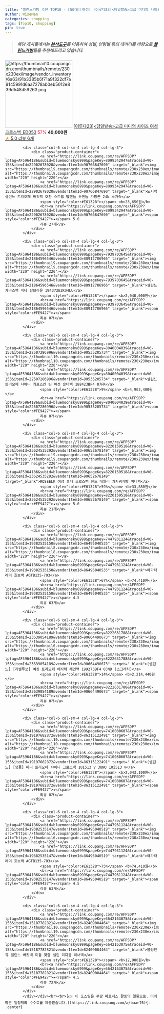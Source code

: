 ```yaml
---
title: "셀린느가방 추천 TOP10 - [50대][여성] [이루다23]<당일발송>고급 미디엄 사이즈 여성 크로스백_ED053"
author: WiseMan
categories: shopping
tags: [Top10, shopping]
pin: true
---
```


> ##### 해당 게시물에서는 [**분석도구**](https://itemscout.io/)를 이용하여 **성별**, **연령별** 등의 데이터를 바탕으로 [**셀린느가방**](https://link.coupang.com/a/baae76)들을 추천해드리고 있습니다.
<div class="container"><div class="row">
            <div class="col-6 col-sm-4 col-lg-4 col-lg-3">
                <div class="product-container">
                    <a href="https://link.coupang.com/re/AFFSDP?lptag=AF5964186&subid=bluemoonsky6999&pageKey=7682152539&traceid=V0-153&itemId=20521635612&vendorItemId=90996846350" target="_blank"><img src="https://thumbnail10.coupangcdn.com/thumbnails/remote/230x230ex/image/vendor_inventory/6a63/91b3385b6f71a9f322df7a9145991d6aa7278ab0eb5012e839d548d59263.png" alt="https://thumbnail10.coupangcdn.com/thumbnails/remote/230x230ex/image/vendor_inventory/6a63/91b3385b6f71a9f322df7a9145991d6aa7278ab0eb5012e839d548d59263.png" width="220" height="220"></a>
                    <a href="https://link.coupang.com/re/AFFSDP?lptag=AF5964186&subid=bluemoonsky6999&pageKey=7682152539&traceid=V0-153&itemId=20521635612&vendorItemId=90996846350" target="_blank">[이루다23]<당일발송>고급 미디엄 사이즈 여성 크로스백_ED053</a>
                    <span style="color:#E61328">57%</span> <b>49,000원</b>
                    <br><a href="https://link.coupang.com/re/AFFSDP?lptag=AF5964186&subid=bluemoonsky6999&pageKey=7682152539&traceid=V0-153&itemId=20521635612&vendorItemId=90996846350" target="_blank"><span style="color:#FE9427">★</span> 5.0
                    리뷰 6개</a>
                </div>
            </div>
            
            <div class="col-6 col-sm-4 col-lg-4 col-lg-3">
                <div class="product-container">
                    <a href="https://link.coupang.com/re/AFFSDP?lptag=AF5964186&subid=bluemoonsky6999&pageKey=8099342947&traceid=V0-153&itemId=22902678020&vendorItemId=90766847690" target="_blank"><img src="https://thumbnail9.coupangcdn.com/thumbnails/remote/230x230ex/image/vendor_inventory/5819/46365296837ad82a5d2f21412513d114411ca0b9a0698b893f88c521067a.jpg" alt="https://thumbnail9.coupangcdn.com/thumbnails/remote/230x230ex/image/vendor_inventory/5819/46365296837ad82a5d2f21412513d114411ca0b9a0698b893f88c521067a.jpg" width="220" height="220"></a>
                    <a href="https://link.coupang.com/re/AFFSDP?lptag=AF5964186&subid=bluemoonsky6999&pageKey=8099342947&traceid=V0-153&itemId=22902678020&vendorItemId=90766847690" target="_blank">도시백 셀린느 트리오페 버킷백 호환 스트랩 탑핸들 숏핸들 가방끈 24k 소가죽</a>
                    <span style="color:#E61328"></span> <b>23,650원</b>
                    <br><a href="https://link.coupang.com/re/AFFSDP?lptag=AF5964186&subid=bluemoonsky6999&pageKey=8099342947&traceid=V0-153&itemId=22902678020&vendorItemId=90766847690" target="_blank"><span style="color:#FE9427">★</span> 5.0
                    리뷰 27개</a>
                </div>
            </div>
            
            <div class="col-6 col-sm-4 col-lg-4 col-lg-3">
                <div class="product-container">
                    <a href="https://link.coupang.com/re/AFFSDP?lptag=AF5964186&subid=bluemoonsky6999&pageKey=7939703645&traceid=V0-153&itemId=21864596546&vendorItemId=88912786966" target="_blank"><img src="https://thumbnail9.coupangcdn.com/thumbnails/remote/230x230ex/image/vendor_inventory/d8eb/a235fabf30bacdd3f9d90bee9df33e3cbed26567cc0b14460d6f3bc88799.jpg" alt="https://thumbnail9.coupangcdn.com/thumbnails/remote/230x230ex/image/vendor_inventory/d8eb/a235fabf30bacdd3f9d90bee9df33e3cbed26567cc0b14460d6f3bc88799.jpg" width="220" height="220"></a>
                    <a href="https://link.coupang.com/re/AFFSDP?lptag=AF5964186&subid=bluemoonsky6999&pageKey=7939703645&traceid=V0-153&itemId=21864596546&vendorItemId=88912786966" target="_blank">셀린느 카바스백 미니 탄브라운 194372BZK04LU</a>
                    <span style="color:#E61328"></span> <b>2,040,000원</b>
                    <br><a href="https://link.coupang.com/re/AFFSDP?lptag=AF5964186&subid=bluemoonsky6999&pageKey=7939703645&traceid=V0-153&itemId=21864596546&vendorItemId=88912786966" target="_blank"><span style="color:#FE9427">★</span> 
                    리뷰 0개</a>
                </div>
            </div>
            
            <div class="col-6 col-sm-4 col-lg-4 col-lg-3">
                <div class="product-container">
                    <a href="https://link.coupang.com/re/AFFSDP?lptag=AF5964186&subid=bluemoonsky6999&pageKey=8040004039&traceid=V0-153&itemId=22507286996&vendorItemId=90535205734" target="_blank"><img src="https://thumbnail10.coupangcdn.com/thumbnails/remote/230x230ex/image/vendor_inventory/940c/253975cb464b232bab85355ad31f7aa6829926a76f8d177acc47af9eddd4.jpg" alt="https://thumbnail10.coupangcdn.com/thumbnails/remote/230x230ex/image/vendor_inventory/940c/253975cb464b232bab85355ad31f7aa6829926a76f8d177acc47af9eddd4.jpg" width="220" height="220"></a>
                    <a href="https://link.coupang.com/re/AFFSDP?lptag=AF5964186&subid=bluemoonsky6999&pageKey=8040004039&traceid=V0-153&itemId=22507286996&vendorItemId=90535205734" target="_blank">셀린느 트리오페 샤이니 카프스킨 틴 여성 숄더백 188423BF4 07FK</a>
                    <span style="color:#E61328">9%</span> <b>4,903,400원</b>
                    <br><a href="https://link.coupang.com/re/AFFSDP?lptag=AF5964186&subid=bluemoonsky6999&pageKey=8040004039&traceid=V0-153&itemId=22507286996&vendorItemId=90535205734" target="_blank"><span style="color:#FE9427">★</span> 
                    리뷰 0개</a>
                </div>
            </div>
            
            <div class="col-6 col-sm-4 col-lg-4 col-lg-3">
                <div class="product-container">
                    <a href="https://link.coupang.com/re/AFFSDP?lptag=AF5964186&subid=bluemoonsky6999&pageKey=8220159518&traceid=V0-153&itemId=23624535292&vendorItemId=90652678149" target="_blank"><img src="https://thumbnail9.coupangcdn.com/thumbnails/remote/230x230ex/image/vendor_inventory/b540/e0357559ae921b0e2e1d4d7e862a7a6eccbc803ec3e8c6238b78d42effe8.jpg" alt="https://thumbnail9.coupangcdn.com/thumbnails/remote/230x230ex/image/vendor_inventory/b540/e0357559ae921b0e2e1d4d7e862a7a6eccbc803ec3e8c6238b78d42effe8.jpg" width="220" height="220"></a>
                    <a href="https://link.coupang.com/re/AFFSDP?lptag=AF5964186&subid=bluemoonsky6999&pageKey=8220159518&traceid=V0-153&itemId=23624535292&vendorItemId=90652678149" target="_blank">ROSEELK 여성 숄더 크로스백 핸드 데일리 기저귀가방 미니백</a>
                    <span style="color:#E61328">59%</span> <b>33,880원</b>
                    <br><a href="https://link.coupang.com/re/AFFSDP?lptag=AF5964186&subid=bluemoonsky6999&pageKey=8220159518&traceid=V0-153&itemId=23624535292&vendorItemId=90652678149" target="_blank"><span style="color:#FE9427">★</span> 5.0
                    리뷰 21개</a>
                </div>
            </div>
            
            <div class="col-6 col-sm-4 col-lg-4 col-lg-3">
                <div class="product-container">
                    <a href="https://link.coupang.com/re/AFFSDP?lptag=AF5964186&subid=bluemoonsky6999&pageKey=7447931124&traceid=V0-153&itemId=19382535150&vendorItemId=86495040535" target="_blank"><img src="https://thumbnail8.coupangcdn.com/thumbnails/remote/230x230ex/image/rs_quotation_api/tiw8dkxd/a79c62851ac145948ae4d2ac25133944.jpg" alt="https://thumbnail8.coupangcdn.com/thumbnails/remote/230x230ex/image/rs_quotation_api/tiw8dkxd/a79c62851ac145948ae4d2ac25133944.jpg" width="220" height="220"></a>
                    <a href="https://link.coupang.com/re/AFFSDP?lptag=AF5964186&subid=bluemoonsky6999&pageKey=7447931124&traceid=V0-153&itemId=19382535150&vendorItemId=86495040535" target="_blank">아가타 레더 호보백 AGTB135-703</a>
                    <span style="color:#E61328">67%</span> <b>74,410원</b>
                    <br><a href="https://link.coupang.com/re/AFFSDP?lptag=AF5964186&subid=bluemoonsky6999&pageKey=7447931124&traceid=V0-153&itemId=19382535150&vendorItemId=86495040535" target="_blank"><span style="color:#FE9427">★</span> 4.5
                    리뷰 63개</a>
                </div>
            </div>
            
            <div class="col-6 col-sm-4 col-lg-4 col-lg-3">
                <div class="product-container">
                    <a href="https://link.coupang.com/re/AFFSDP?lptag=AF5964186&subid=bluemoonsky6999&pageKey=8222631788&traceid=V0-153&itemId=23639054189&vendorItemId=90664490673" target="_blank"><img src="https://thumbnail6.coupangcdn.com/thumbnails/remote/230x230ex/image/vendor_inventory/269c/d4032106bcd52fd45a1d2f176142af07c1f0ee55276e0d9286c43a1b6764.jpg" alt="https://thumbnail6.coupangcdn.com/thumbnails/remote/230x230ex/image/vendor_inventory/269c/d4032106bcd52fd45a1d2f176142af07c1f0ee55276e0d9286c43a1b6764.jpg" width="220" height="220"></a>
                    <a href="https://link.coupang.com/re/AFFSDP?lptag=AF5964186&subid=bluemoonsky6999&pageKey=8222631788&traceid=V0-153&itemId=23639054189&vendorItemId=90664490673" target="_blank">[셀린느] [라벨루쏘] 여성 트리오페 베사체 체인백 199273BF4 03ND (스크래치)</a>
                    <span style="color:#E61328">14%</span> <b>2,214,440원</b>
                    <br><a href="https://link.coupang.com/re/AFFSDP?lptag=AF5964186&subid=bluemoonsky6999&pageKey=8222631788&traceid=V0-153&itemId=23639054189&vendorItemId=90664490673" target="_blank"><span style="color:#FE9427">★</span> 
                    리뷰 0개</a>
                </div>
            </div>
            
            <div class="col-6 col-sm-4 col-lg-4 col-lg-3">
                <div class="product-container">
                    <a href="https://link.coupang.com/re/AFFSDP?lptag=AF5964186&subid=bluemoonsky6999&pageKey=7410080607&traceid=V0-153&itemId=19197682872&vendorItemId=86315122491" target="_blank"><img src="https://thumbnail10.coupangcdn.com/thumbnails/remote/230x230ex/image/vendor_inventory/6b87/cc2d3a60209a87b58eafb69682b9b5b80360d1dcce7dcee92587bdb6e269.jpg" alt="https://thumbnail10.coupangcdn.com/thumbnails/remote/230x230ex/image/vendor_inventory/6b87/cc2d3a60209a87b58eafb69682b9b5b80360d1dcce7dcee92587bdb6e269.jpg" width="220" height="220"></a>
                    <a href="https://link.coupang.com/re/AFFSDP?lptag=AF5964186&subid=bluemoonsky6999&pageKey=7410080607&traceid=V0-153&itemId=19197682872&vendorItemId=86315122491" target="_blank">[셀린느] [명품] 미니 트리오페 샤이니 크로스백 10I513 V 38NO 10i513 v</a>
                    <span style="color:#E61328"></span> <b>2,043,100원</b>
                    <br><a href="https://link.coupang.com/re/AFFSDP?lptag=AF5964186&subid=bluemoonsky6999&pageKey=7410080607&traceid=V0-153&itemId=19197682872&vendorItemId=86315122491" target="_blank"><span style="color:#FE9427">★</span> 
                    리뷰 0개</a>
                </div>
            </div>
            
            <div class="col-6 col-sm-4 col-lg-4 col-lg-3">
                <div class="product-container">
                    <a href="https://link.coupang.com/re/AFFSDP?lptag=AF5964186&subid=bluemoonsky6999&pageKey=7447931124&traceid=V0-153&itemId=19382535147&vendorItemId=86495040519" target="_blank"><img src="https://thumbnail6.coupangcdn.com/thumbnails/remote/230x230ex/image/rs_quotation_api/didsgduc/da06ffd069c748a1b946c4e21584e4c4.jpg" alt="https://thumbnail6.coupangcdn.com/thumbnails/remote/230x230ex/image/rs_quotation_api/didsgduc/da06ffd069c748a1b946c4e21584e4c4.jpg" width="220" height="220"></a>
                    <a href="https://link.coupang.com/re/AFFSDP?lptag=AF5964186&subid=bluemoonsky6999&pageKey=7447931124&traceid=V0-153&itemId=19382535147&vendorItemId=86495040519" target="_blank">아가타 레더 호보백 AGTB135-703</a>
                    <span style="color:#E61328">75%</span> <b>74,410원</b>
                    <br><a href="https://link.coupang.com/re/AFFSDP?lptag=AF5964186&subid=bluemoonsky6999&pageKey=7447931124&traceid=V0-153&itemId=19382535147&vendorItemId=86495040519" target="_blank"><span style="color:#FE9427">★</span> 4.5
                    리뷰 63개</a>
                </div>
            </div>
            
            <div class="col-6 col-sm-4 col-lg-4 col-lg-3">
                <div class="product-container">
                    <a href="https://link.coupang.com/re/AFFSDP?lptag=AF5964186&subid=bluemoonsky6999&pageKey=6642163075&traceid=V0-153&itemId=15187782821&vendorItemId=82409004464" target="_blank"><img src="https://thumbnail10.coupangcdn.com/thumbnails/remote/230x230ex/image/vendor_inventory/bc03/b09a1ab392892a2ab1af2f5ff6af5f2d7f1d4b7956e5cefab93147375a34.jpg" alt="https://thumbnail10.coupangcdn.com/thumbnails/remote/230x230ex/image/vendor_inventory/bc03/b09a1ab392892a2ab1af2f5ff6af5f2d7f1d4b7956e5cefab93147375a34.jpg" width="220" height="220"></a>
                    <a href="https://link.coupang.com/re/AFFSDP?lptag=AF5964186&subid=bluemoonsky6999&pageKey=6642163075&traceid=V0-153&itemId=15187782821&vendorItemId=82409004464" target="_blank">블링앤쥬 셀린느 버킷백 미듐 맞춤 셀린 미디움 이너백</a>
                    <span style="color:#E61328"></span> <b>12,900원</b>
                    <br><a href="https://link.coupang.com/re/AFFSDP?lptag=AF5964186&subid=bluemoonsky6999&pageKey=6642163075&traceid=V0-153&itemId=15187782821&vendorItemId=82409004464" target="_blank"><span style="color:#FE9427">★</span> 4.5
                    리뷰 72개</a>
                </div>
            </div>
            </div></div><br><br>[👉 이 포스팅은 쿠팡 파트너스 활동의 일환으로, 이에 따른 일정액의 수수료를 제공받습니다.](https://link.coupang.com/a/baae76){: .center}